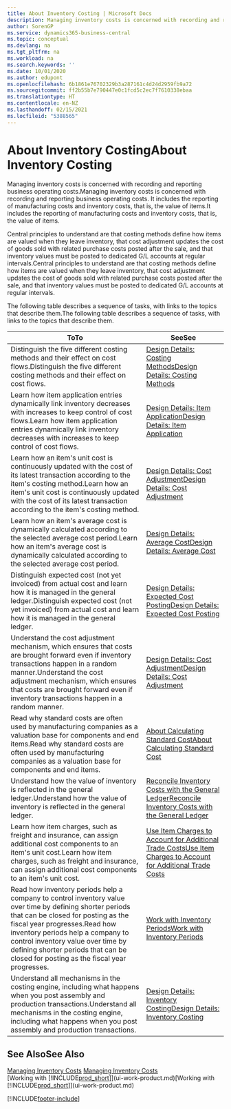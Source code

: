 ```yaml
---
title: About Inventory Costing | Microsoft Docs
description: Managing inventory costs is concerned with recording and reporting business operating costs. It includes the reporting of manufacturing costs and inventory costs, that is, the value of items.
author: SorenGP
ms.service: dynamics365-business-central
ms.topic: conceptual
ms.devlang: na
ms.tgt_pltfrm: na
ms.workload: na
ms.search.keywords: ''
ms.date: 10/01/2020
ms.author: edupont
ms.openlocfilehash: 6b1861e76702329b3a287161c4d24d2959fb9a72
ms.sourcegitcommit: ff2b55b7e790447e0c1fcd5c2ec7f7610338ebaa
ms.translationtype: HT
ms.contentlocale: en-NZ
ms.lasthandoff: 02/15/2021
ms.locfileid: "5388565"
---
```

# <a name="about-inventory-costing"></a><span data-ttu-id="4b816-104">About Inventory Costing</span><span class="sxs-lookup"><span data-stu-id="4b816-104">About Inventory Costing</span></span>
<span data-ttu-id="4b816-105">Managing inventory costs is concerned with recording and reporting business operating costs.</span><span class="sxs-lookup"><span data-stu-id="4b816-105">Managing inventory costs is concerned with recording and reporting business operating costs.</span></span> <span data-ttu-id="4b816-106">It includes the reporting of manufacturing costs and inventory costs, that is, the value of items.</span><span class="sxs-lookup"><span data-stu-id="4b816-106">It includes the reporting of manufacturing costs and inventory costs, that is, the value of items.</span></span>  

 <span data-ttu-id="4b816-107">Central principles to understand are that costing methods define how items are valued when they leave inventory, that cost adjustment updates the cost of goods sold with related purchase costs posted after the sale, and that inventory values must be posted to dedicated G/L accounts at regular intervals.</span><span class="sxs-lookup"><span data-stu-id="4b816-107">Central principles to understand are that costing methods define how items are valued when they leave inventory, that cost adjustment updates the cost of goods sold with related purchase costs posted after the sale, and that inventory values must be posted to dedicated G/L accounts at regular intervals.</span></span>  

 <span data-ttu-id="4b816-108">The following table describes a sequence of tasks, with links to the topics that describe them.</span><span class="sxs-lookup"><span data-stu-id="4b816-108">The following table describes a sequence of tasks, with links to the topics that describe them.</span></span>   

|<span data-ttu-id="4b816-109">**To**</span><span class="sxs-lookup"><span data-stu-id="4b816-109">**To**</span></span>|<span data-ttu-id="4b816-110">**See**</span><span class="sxs-lookup"><span data-stu-id="4b816-110">**See**</span></span>|  
|------------|-------------|  
|<span data-ttu-id="4b816-111">Distinguish the five different costing methods and their effect on cost flows.</span><span class="sxs-lookup"><span data-stu-id="4b816-111">Distinguish the five different costing methods and their effect on cost flows.</span></span>|[<span data-ttu-id="4b816-112">Design Details: Costing Methods</span><span class="sxs-lookup"><span data-stu-id="4b816-112">Design Details: Costing Methods</span></span>](design-details-costing-methods.md)|  
|<span data-ttu-id="4b816-113">Learn how item application entries dynamically link inventory decreases with increases to keep control of cost flows.</span><span class="sxs-lookup"><span data-stu-id="4b816-113">Learn how item application entries dynamically link inventory decreases with increases to keep control of cost flows.</span></span>|[<span data-ttu-id="4b816-114">Design Details: Item Application</span><span class="sxs-lookup"><span data-stu-id="4b816-114">Design Details: Item Application</span></span>](design-details-item-application.md)|  
|<span data-ttu-id="4b816-115">Learn how an item's unit cost is continuously updated with the cost of its latest transaction according to the item's costing method.</span><span class="sxs-lookup"><span data-stu-id="4b816-115">Learn how an item's unit cost is continuously updated with the cost of its latest transaction according to the item's costing method.</span></span>|[<span data-ttu-id="4b816-116">Design Details: Cost Adjustment</span><span class="sxs-lookup"><span data-stu-id="4b816-116">Design Details: Cost Adjustment</span></span>](design-details-cost-adjustment.md)|  
|<span data-ttu-id="4b816-117">Learn how an item's average cost is dynamically calculated according to the selected average cost period.</span><span class="sxs-lookup"><span data-stu-id="4b816-117">Learn how an item's average cost is dynamically calculated according to the selected average cost period.</span></span>|[<span data-ttu-id="4b816-118">Design Details: Average Cost</span><span class="sxs-lookup"><span data-stu-id="4b816-118">Design Details: Average Cost</span></span>](design-details-average-cost.md)|  
|<span data-ttu-id="4b816-119">Distinguish expected cost (not yet invoiced) from actual cost and learn how it is managed in the general ledger.</span><span class="sxs-lookup"><span data-stu-id="4b816-119">Distinguish expected cost (not yet invoiced) from actual cost and learn how it is managed in the general ledger.</span></span>|[<span data-ttu-id="4b816-120">Design Details: Expected Cost Posting</span><span class="sxs-lookup"><span data-stu-id="4b816-120">Design Details: Expected Cost Posting</span></span>](design-details-expected-cost-posting.md)|  
|<span data-ttu-id="4b816-121">Understand the cost adjustment mechanism, which ensures that costs are brought forward even if inventory transactions happen in a random manner.</span><span class="sxs-lookup"><span data-stu-id="4b816-121">Understand the cost adjustment mechanism, which ensures that costs are brought forward even if inventory transactions happen in a random manner.</span></span>|[<span data-ttu-id="4b816-122">Design Details: Cost Adjustment</span><span class="sxs-lookup"><span data-stu-id="4b816-122">Design Details: Cost Adjustment</span></span>](design-details-cost-adjustment.md)|  
|<span data-ttu-id="4b816-123">Read why standard costs are often used by manufacturing companies as a valuation base for components and end items.</span><span class="sxs-lookup"><span data-stu-id="4b816-123">Read why standard costs are often used by manufacturing companies as a valuation base for components and end items.</span></span>|[<span data-ttu-id="4b816-124">About Calculating Standard Cost</span><span class="sxs-lookup"><span data-stu-id="4b816-124">About Calculating Standard Cost</span></span>](finance-about-calculating-standard-cost.md)|  
|<span data-ttu-id="4b816-125">Understand how the value of inventory is reflected in the general ledger.</span><span class="sxs-lookup"><span data-stu-id="4b816-125">Understand how the value of inventory is reflected in the general ledger.</span></span>|[<span data-ttu-id="4b816-126">Reconcile Inventory Costs with the General Ledger</span><span class="sxs-lookup"><span data-stu-id="4b816-126">Reconcile Inventory Costs with the General Ledger</span></span>](finance-how-to-post-inventory-costs-to-the-general-ledger.md)|  
|<span data-ttu-id="4b816-127">Learn how item charges, such as freight and insurance, can assign additional cost components to an item's unit cost.</span><span class="sxs-lookup"><span data-stu-id="4b816-127">Learn how item charges, such as freight and insurance, can assign additional cost components to an item's unit cost.</span></span>|[<span data-ttu-id="4b816-128">Use Item Charges to Account for Additional Trade Costs</span><span class="sxs-lookup"><span data-stu-id="4b816-128">Use Item Charges to Account for Additional Trade Costs</span></span>](payables-how-assign-item-charges.md)|  
|<span data-ttu-id="4b816-129">Read how inventory periods help a company to control inventory value over time by defining shorter periods that can be closed for posting as the fiscal year progresses.</span><span class="sxs-lookup"><span data-stu-id="4b816-129">Read how inventory periods help a company to control inventory value over time by defining shorter periods that can be closed for posting as the fiscal year progresses.</span></span>|[<span data-ttu-id="4b816-130">Work with Inventory Periods</span><span class="sxs-lookup"><span data-stu-id="4b816-130">Work with Inventory Periods</span></span>](finance-how-to-work-with-inventory-periods.md)|  
|<span data-ttu-id="4b816-131">Understand all mechanisms in the costing engine, including what happens when you post assembly and production transactions.</span><span class="sxs-lookup"><span data-stu-id="4b816-131">Understand all mechanisms in the costing engine, including what happens when you post assembly and production transactions.</span></span>|[<span data-ttu-id="4b816-132">Design Details: Inventory Costing</span><span class="sxs-lookup"><span data-stu-id="4b816-132">Design Details: Inventory Costing</span></span>](design-details-inventory-costing.md)|  

## <a name="see-also"></a><span data-ttu-id="4b816-133">See Also</span><span class="sxs-lookup"><span data-stu-id="4b816-133">See Also</span></span>
<span data-ttu-id="4b816-134">[Managing Inventory Costs](finance-manage-inventory-costs.md)  </span><span class="sxs-lookup"><span data-stu-id="4b816-134">[Managing Inventory Costs](finance-manage-inventory-costs.md)  </span></span>  
<span data-ttu-id="4b816-135">[Working with [!INCLUDE[prod_short](includes/prod_short.md)]](ui-work-product.md)</span><span class="sxs-lookup"><span data-stu-id="4b816-135">[Working with [!INCLUDE[prod_short](includes/prod_short.md)]](ui-work-product.md)</span></span>


[!INCLUDE[footer-include](includes/footer-banner.md)]